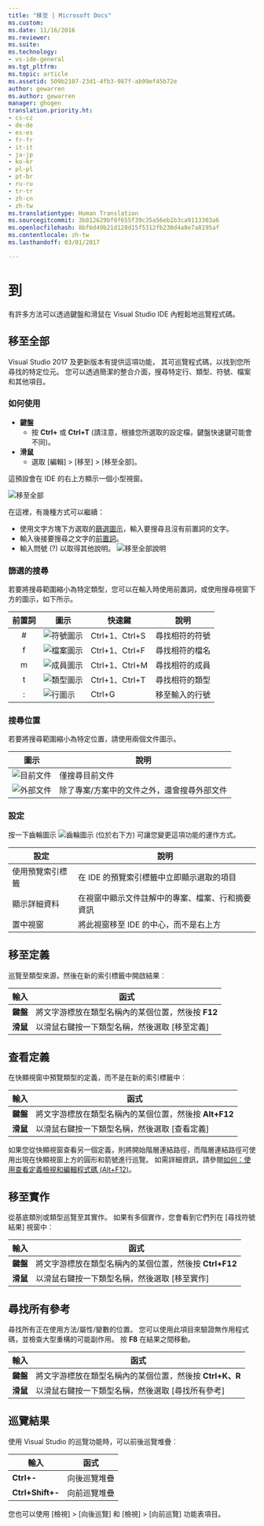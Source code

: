 ```yaml
---
title: "移至 | Microsoft Docs"
ms.custom: 
ms.date: 11/16/2016
ms.reviewer: 
ms.suite: 
ms.technology:
- vs-ide-general
ms.tgt_pltfrm: 
ms.topic: article
ms.assetid: 509b2107-23d1-4fb3-987f-ab99ef45b72e
author: gewarren
ms.author: gewarren
manager: ghogen
translation.priority.ht:
- cs-cz
- de-de
- es-es
- fr-fr
- it-it
- ja-jp
- ko-kr
- pl-pl
- pt-br
- ru-ru
- tr-tr
- zh-cn
- zh-tw
ms.translationtype: Human Translation
ms.sourcegitcommit: 3b812629bf0f655f39c35a56eb1b3ca9113303a6
ms.openlocfilehash: 8bf6d49b21d128d15f5312fb230d4a8e7a8195af
ms.contentlocale: zh-tw
ms.lasthandoff: 03/01/2017

---
```


# <a name="go-to"></a>到
有許多方法可以透過鍵盤和滑鼠在 Visual Studio IDE 內輕鬆地巡覽程式碼。

<!-- VERSIONLESS -->
## <a name="go-to-all"></a>移至全部
Visual Studio 2017 及更新版本有提供這項功能，  其可巡覽程式碼，以找到您所尋找的特定位元。  您可以透過簡潔的整合介面，搜尋特定行、類型、符號、檔案和其他項目。

### <a name="how-to-use"></a>如何使用
* **鍵盤**
  * 按 **Ctrl+** 或 **Ctrl+T**  (請注意，根據您所選取的設定檔，鍵盤快速鍵可能會不同)。
* **滑鼠**
  * 選取 [編輯] > [移至] > [移至全部]。

這預設會在 IDE 的右上方顯示一個小型視窗。

![移至全部](media/gotoall.png)

在這裡，有幾種方式可以繼續：
* 使用文字方塊下方選取的[篩選圖示](#filtered-searches)，輸入要搜尋且沒有前置詞的文字。
* 輸入後接要搜尋之文字的[前置詞](#filtered-searches)。
* 輸入問號 (?) 以取得其他說明。
  ![移至全部說明](media/gotoall_help.png)

### <a name="filtered-searches"></a>篩選的搜尋
若要將搜尋範圍縮小為特定類型，您可以在輸入時使用前置詞，或使用搜尋視窗下方的圖示，如下所示。

前置詞 | 圖示 | 快速鍵 | 說明
:----: | ---- | -------- | ---
#      | ![符號圖示](media/gotoall_symbolicon.png) | Ctrl+1、Ctrl+S | 尋找相符的符號
f      | ![檔案圖示](media/gotoall_fileicon.png)     | Ctrl+1、Ctrl+F | 尋找相符的檔名
m      | ![成員圖示](media/gotoall_membericon.png) | Ctrl+1、Ctrl+M | 尋找相符的成員
t      | ![類型圖示](media/gotoall_typeicon.png)     | Ctrl+1、Ctrl+T | 尋找相符的類型
:      | ![行圖示](media/gotoall_lineicon.png)     | Ctrl+G         | 移至輸入的行號

### <a name="search-locations"></a>搜尋位置
若要將搜尋範圍縮小為特定位置，請使用兩個文件圖示。

圖示 | 說明
---- | ---
![目前文件](media/gotoall_currentdocument.png) | 僅搜尋目前文件
![外部文件](media/gotoall_external.png) | 除了專案/方案中的文件之外，還會搜尋外部文件

### <a name="settings"></a>設定
按一下齒輪圖示 ![齒輪圖示](media/gotoall_gear.png) (位於右下方) 可讓您變更這項功能的運作方式。

設定 | 說明
------- | ---
使用預覽索引標籤 | 在 IDE 的預覽索引標籤中立即顯示選取的項目
顯示詳細資料    | 在視窗中顯示文件註解中的專案、檔案、行和摘要資訊
置中視窗   | 將此視窗移至 IDE 的中心，而不是右上方
<!-- END VERSIONLESS -->

## <a name="go-to-definition"></a>移至定義
巡覽至類型來源，然後在新的索引標籤中開啟結果︰

輸入        | 函式 
------------ | ---
**鍵盤** | 將文字游標放在類型名稱內的某個位置，然後按 **F12**
**滑鼠**    | 以滑鼠右鍵按一下類型名稱，然後選取 [移至定義]

## <a name="peek-definition"></a>查看定義
在快顯視窗中預覽類型的定義，而不是在新的索引標籤中︰

輸入        | 函式 
------------ | ---
**鍵盤** | 將文字游標放在類型名稱內的某個位置，然後按 **Alt+F12**
**滑鼠**    | 以滑鼠右鍵按一下類型名稱，然後選取 [查看定義]

如果您從快顯視窗查看另一個定義，則將開始階層連結路徑，而階層連結路徑可使用出現在快顯視窗上方的圓形和箭號進行巡覽。  如需詳細資訊，請參閱[如何：使用查看定義檢視和編輯程式碼 (Alt+F12)](how-to-view-and-edit-code-by-using-peek-definition-alt-plus-f12.md)。

## <a name="go-to-implementation"></a>移至實作
從基底類別或類型巡覽至其實作。  如果有多個實作，您會看到它們列在 [尋找符號結果] 視窗中︰

輸入        | 函式 
------------ | ---
**鍵盤** | 將文字游標放在類型名稱內的某個位置，然後按 **Ctrl+F12**
**滑鼠**    | 以滑鼠右鍵按一下類型名稱，然後選取 [移至實作]

## <a name="find-all-references"></a>尋找所有參考
尋找所有正在使用方法/屬性/變數的位置。  您可以使用此項目來驗證無作用程式碼，並檢查大型重構的可能副作用。  按 **F8** 在結果之間移動。

輸入        | 函式 
------------ | ---
**鍵盤** | 將文字游標放在類型名稱內的某個位置，然後按 **Ctrl+K、R**
**滑鼠**    | 以滑鼠右鍵按一下類型名稱，然後選取 [尋找所有參考]

## <a name="navigating-results"></a>巡覽結果
使用 Visual Studio 的巡覽功能時，可以前後巡覽堆疊︰

輸入        | 函式 
------------ | ---
**Ctrl+-**          | 向後巡覽堆疊
**Ctrl+Shift+-**    | 向前巡覽堆疊

您也可以使用 [檢視] > [向後巡覽] 和 [檢視] > [向前巡覽] 功能表項目。
